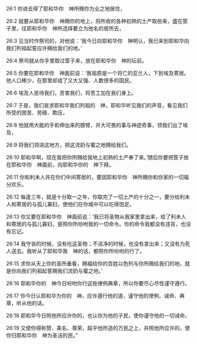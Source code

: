 <a id="1"></a>26:1  你进去得了耶和华你　神所赐你为业之地居住，  

<a id="2"></a>26:2  就要从耶和华你　神赐你的地上，将所收的各种初熟的土产取些来，盛在筐子里，往耶和华你　神所选择要立为他名的居所去，  

<a id="3"></a>26:3  见当时作祭司的，对他说：‘我今日向耶和华你　神明认，我已来到耶和华向我们列祖起誓应许赐给我们的地。’  

<a id="4"></a>26:4  祭司就从你手里取过筐子来，放在耶和华你　神的坛前。  

<a id="5"></a>26:5  你要在耶和华你　神面前说：‘我祖原是一个将亡的亚兰人，下到埃及寄居。他人口稀少，在那里却成了又大又强、人数很多的国民。  

<a id="6"></a>26:6  埃及人恶待我们，苦害我们，将苦工加在我们身上。  

<a id="7"></a>26:7  于是，我们哀求耶和华我们列祖的　神，耶和华听见我们的声音，看见我们所受的困苦、劳碌、欺压，  

<a id="8"></a>26:8  他就用大能的手和伸出来的膀臂，并大可畏的事与神迹奇事，领我们出了埃及，  

<a id="9"></a>26:9  将我们领进这地方，把这流奶与蜜之地赐给我们。  

<a id="10"></a>26:10  耶和华啊，现在我把你所赐给我地上初熟的土产奉了来。’随后你要把筐子放在耶和华你　神面前，向耶和华你的　神下拜。  

<a id="11"></a>26:11  你和利未人并在你们中间寄居的，要因耶和华你　神所赐你和你家的一切福分欢乐。  

<a id="12"></a>26:12  每逢三年，就是十分取一之年，你取完了一切土产的十分之一，要分给利未人和寄居的与孤儿寡妇，使他们在你城中可以吃得饱足。  

<a id="13"></a>26:13  你又要在耶和华你　神面前说：‘我已将圣物从我家里拿出来，给了利未人和寄居的与孤儿寡妇，是照你所吩咐我的一切命令。你的命令我都没有违背，也没有忘记。  

<a id="14"></a>26:14  我守丧的时候，没有吃这圣物；不洁净的时候，也没有拿出来；又没有为死人送去。我听从了耶和华我　神的话，都照你所吩咐的行了。  

<a id="15"></a>26:15  求你从天上你的圣所垂看，赐福给你的百姓以色列与你所赐给我们的地，就是你向我们列祖起誓赐我们流奶与蜜之地。’  

<a id="16"></a>26:16  耶和华你的　神今日吩咐你行这些律例典章，所以你要尽心尽性谨守遵行。  

<a id="17"></a>26:17  你今日认耶和华为你的　神，应许遵行他的道，谨守他的律例、诫命、典章，听从他的话。  

<a id="18"></a>26:18  耶和华今日照他所应许你的，也认你为他的子民，使你谨守他的一切诫命，  

<a id="19"></a>26:19  又使你得称赞、美名、尊荣，超乎他所造的万民之上，并照他所应许的，使你归耶和华你　神为圣洁的民。”  
